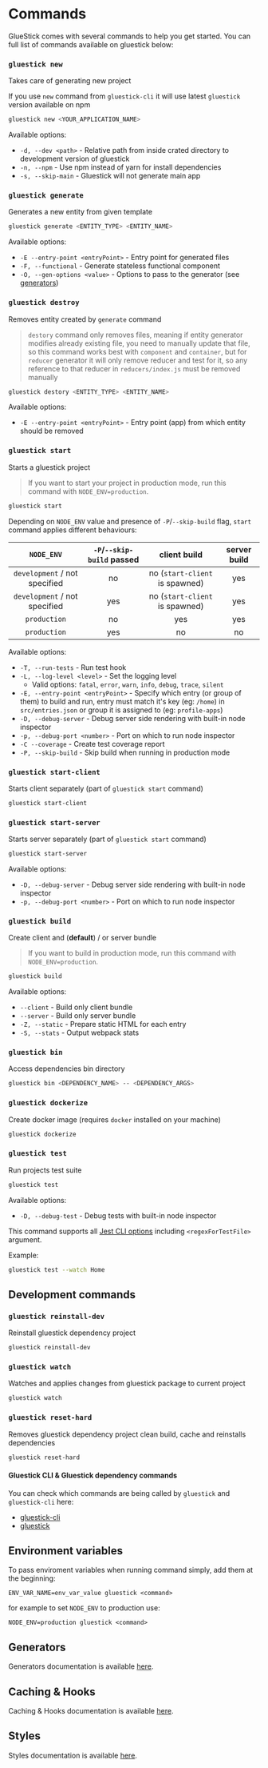 # Commands
GlueStick comes with several commands to help you get started. You can full list of commands available on gluestick below:

### `gluestick new`

Takes care of generating new project

If you use `new` command from `gluestick-cli` it will use latest `gluestick` version available on npm

```bash
gluestick new <YOUR_APPLICATION_NAME>
```

Available options:

* `-d, --dev <path>` - Relative path from inside crated directory to development version of gluestick
* `-n, --npm` - Use npm instead of yarn for install dependencies
* `-s, --skip-main` - Gluestick will not generate main app

### `gluestick generate`

Generates a new entity from given template

```bash
gluestick generate <ENTITY_TYPE> <ENTITY_NAME>
```

Available options:

* `-E --entry-point <entryPoint>` - Entry point for generated files
* `-F, --functional` - Generate stateless functional component
* `-O, --gen-options <value>` - Options to pass to the generator (see [generators](Generators.md))

### `gluestick destroy`

Removes entity created by `generate` command

> `destory` command only removes files, meaning if entity generator modifies already existing file,
you need to manually update that file, so this command works best with `component` and `container`,
but for `reducer` generator it will only remove reducer and test for it, so any reference to that reducer in `reducers/index.js` must be removed manually

```bash
gluestick destory <ENTITY_TYPE> <ENTITY_NAME>
```

Available options:

* `-E --entry-point <entryPoint>` - Entry point (app) from which entity should be removed

### `gluestick start`

Starts a gluestick project

> If you want to start your project in production mode, run this command with `NODE_ENV=production`.

```bash
gluestick start
```

Depending on `NODE_ENV` value and presence of `-P`/`--skip-build` flag, `start` command applies different behaviours:

|           `NODE_ENV`          | `-P`/`--skip-build` passed |          client build          | server build |
|:-----------------------------:|:--------------------------:|:------------------------------:|:------------:|
| `development` / not specified |             no             | no (`start-client` is spawned) |      yes     |
| `development` / not specified |             yes            | no (`start-client` is spawned) |      yes     |
|          `production`         |             no             |               yes              |      yes     |
|          `production`         |             yes            |               no               |      no      |

Available options:

* `-T, --run-tests` - Run test hook
* `-L, --log-level <level>` - Set the logging level
  * Valid options: `fatal`, `error`, `warn`, `info`, `debug`, `trace`, `silent`
* `-E, --entry-point <entryPoint>` - Specify which entry (or group of them) to build and run, entry must match it's key (eg: `/home`) in `src/entries.json` or group it is assigned to (eg: `profile-apps`)
* `-D, --debug-server` - Debug server side rendering with built-in node inspector
* `-p, --debug-port <number>` - Port on which to run node inspector
* `-C --coverage` - Create test coverage report
* `-P, --skip-build` - Skip build when running in production mode

### `gluestick start-client`

Starts client separately (part of `gluestick start` command)

```bash
gluestick start-client
```

### `gluestick start-server`

Starts server separately (part of `gluestick start` command)

```bash
gluestick start-server
```

Available options:

* `-D, --debug-server` - Debug server side rendering with built-in node inspector
* `-p, --debug-port <number>` - Port on which to run node inspector

### `gluestick build`

Create client and (__default__) / or server bundle

> If you want to build in production mode, run this command with `NODE_ENV=production`.

```bash
gluestick build
```

Available options:
* `--client` - Build only client bundle
* `--server` - Build only server bundle
* `-Z, --static` - Prepare static HTML for each entry
* `-S, --stats` - Output webpack stats

### `gluestick bin`

Access dependencies bin directory

```bash
gluestick bin <DEPENDENCY_NAME> -- <DEPENDENCY_ARGS>
```

### `gluestick dockerize`

Create docker image (requires `docker` installed on your machine)

```bash
gluestick dockerize
```

### `gluestick test`

Run projects test suite

```bash
gluestick test
```

Available options:

* `-D, --debug-test` - Debug tests with built-in node inspector

This command supports all [Jest CLI options](https://facebook.github.io/jest/docs/cli.html#options)
including `<regexForTestFile>` argument.

Example:
```bash
gluestick test --watch Home
```

## Development commands

### `gluestick reinstall-dev`

Reinstall gluestick dependency project

```bash
gluestick reinstall-dev
```

### `gluestick watch`

Watches and applies changes from gluestick package to current project

```bash
gluestick watch
```

### `gluestick reset-hard`

Removes gluestick dependency project clean build, cache and reinstalls dependencies

```bash
gluestick reset-hard
```

#### Gluestick CLI & Gluestick dependency commands

You can check which commands are being called by `gluestick` and `gluestick-cli` here:

* [gluestick-cli](../packages/gluestick-cli/README.md)
* [gluestick](../packages/gluestick/README.md)

## Environment variables
To pass enviroment variables when running command simply, add them at the beginning:
```
ENV_VAR_NAME=env_var_value gluestick <command>
```
for example to set `NODE_ENV` to production use:
```
NODE_ENV=production gluestick <command>
```

## Generators

Generators documentation is available [here](Generators.md).

## Caching & Hooks

Caching & Hooks documentation is available [here](CachingAndHooks.md).

## Styles

Styles documentation is available [here](Styles.md).
